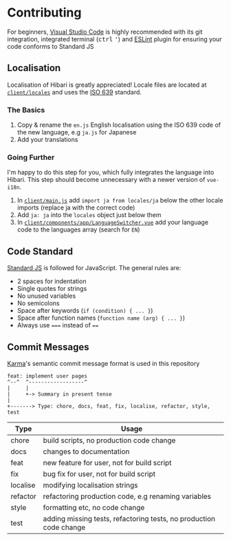 # Contributing

For beginners, [Visual Studio Code](https://code.visualstudio.com) is highly recommended with its
git integration, integrated terminal (<kbd>ctrl</kbd> <kbd>'</kbd>) and
[ESLint](https://marketplace.visualstudio.com/items?itemName=dbaeumer.vscode-eslint) plugin for
ensuring your code conforms to Standard JS

## Localisation

Localisation of Hibari is greatly appreciated! Locale files are located at [`client/locales`](https://github.com/wopian/hibari/tree/master/client/locales) and uses the [ISO 639](https://en.wikipedia.org/wiki/ISO_639) standard.

### The Basics
1. Copy & rename the `en.js` English localisation using the ISO 639 code of the new language, e.g `ja.js` for Japanese
2. Add your translations

### Going Further
I'm happy to do this step for you, which fully integrates the language into Hibari. This step should become unnecessary with a newer version of `vue-i18n`.
1. In [`client/main.js`](https://github.com/wopian/hibari/tree/master/client/main.js) add `import ja from locales/ja` below the other locale imports (replace ja with the correct code)
2. Add `ja: ja` into the `locales` object just below them
3. In [`client/components/app/LanguageSwitcher.vue`](https://github.com/wopian/hibari/tree/master/client/components/LanguageSwitcher.vue) add your language code to the languages array (search for `EN`)

## Code Standard

[Standard JS](http://standardjs.com/rules.html#javascript-standard-style) is followed for
JavaScript. The general rules are:
- 2 spaces for indentation
- Single quotes for strings
- No unused variables
- No semicolons
- Space after keywords (`if (condition) { ... }`)
- Space after function names (`function name (arg) { ... }`)
- Always use `===` instead of `==`

## Commit Messages

[Karma](https://karma-runner.github.io/1.0/dev/git-commit-msg.html)'s semantic commit message format is used in this repository

```text
feat: implement user pages
^--^  ^------------------^
|     |
|     +-> Summary in present tense
|
+-------> Type: chore, docs, feat, fix, localise, refactor, style, test
```

| Type      | Usage
| --------- | -----
| chore     | build scripts, no production code change
| docs      | changes to documentation
| feat      | new feature for user, not for build script
| fix       | bug fix for user, not for build script
| localise  | modifying localisation strings
| refactor  | refactoring production code, e.g renaming variables
| style     | formatting etc, no code change
| test      | adding missing tests, refactoring tests, no production code change
